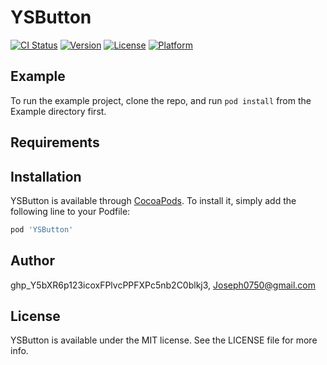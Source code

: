 # YSButton

[![CI Status](https://img.shields.io/travis/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/YSButton.svg?style=flat)](https://travis-ci.org/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/YSButton)
[![Version](https://img.shields.io/cocoapods/v/YSButton.svg?style=flat)](https://cocoapods.org/pods/YSButton)
[![License](https://img.shields.io/cocoapods/l/YSButton.svg?style=flat)](https://cocoapods.org/pods/YSButton)
[![Platform](https://img.shields.io/cocoapods/p/YSButton.svg?style=flat)](https://cocoapods.org/pods/YSButton)

## Example

To run the example project, clone the repo, and run `pod install` from the Example directory first.

## Requirements

## Installation

YSButton is available through [CocoaPods](https://cocoapods.org). To install
it, simply add the following line to your Podfile:

```ruby
pod 'YSButton'
```

## Author

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, Joseph0750@gmail.com

## License

YSButton is available under the MIT license. See the LICENSE file for more info.
